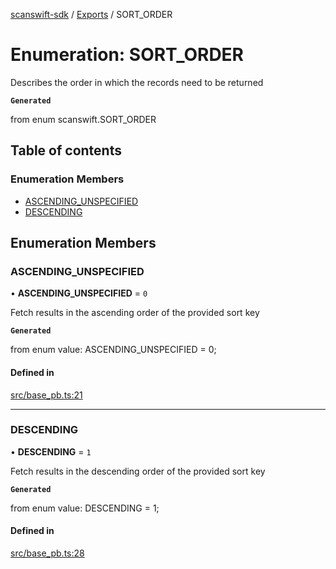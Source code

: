 [scanswift-sdk](../README.md) / [Exports](../modules.md) / SORT\_ORDER

# Enumeration: SORT\_ORDER

Describes the order in which the records need to be returned

**`Generated`**

from enum scanswift.SORT_ORDER

## Table of contents

### Enumeration Members

- [ASCENDING\_UNSPECIFIED](SORT_ORDER.md#ascending_unspecified)
- [DESCENDING](SORT_ORDER.md#descending)

## Enumeration Members

### ASCENDING\_UNSPECIFIED

• **ASCENDING\_UNSPECIFIED** = ``0``

Fetch results in the ascending order of the provided sort key

**`Generated`**

from enum value: ASCENDING_UNSPECIFIED = 0;

#### Defined in

[src/base_pb.ts:21](https://github.com/TCUBEAI-TECHNOLOGIES-PRIVATE-LIMITED/ts-sdk/blob/85a94f2/src/base_pb.ts#L21)

___

### DESCENDING

• **DESCENDING** = ``1``

Fetch results in the descending order of the provided sort key

**`Generated`**

from enum value: DESCENDING = 1;

#### Defined in

[src/base_pb.ts:28](https://github.com/TCUBEAI-TECHNOLOGIES-PRIVATE-LIMITED/ts-sdk/blob/85a94f2/src/base_pb.ts#L28)
